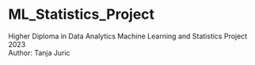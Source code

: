 # ML_Statistics_Project
Higher Diploma in Data Analytics
Machine Learning and Statistics Project 2023  
Author: Tanja Juric
